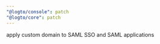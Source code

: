 ```yaml
---
"@logto/console": patch
"@logto/core": patch
---
```


apply custom domain to SAML SSO and SAML applications
